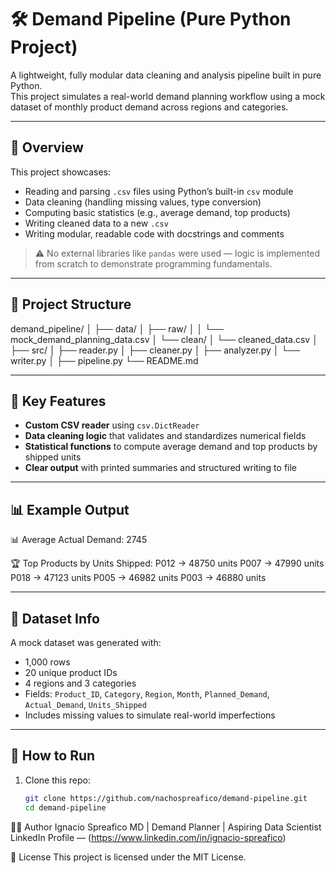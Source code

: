 # 🛠️ Demand Pipeline (Pure Python Project)

A lightweight, fully modular data cleaning and analysis pipeline built in pure Python.  
This project simulates a real-world demand planning workflow using a mock dataset of monthly product demand across regions and categories.

---

## 📌 Overview

This project showcases:

- Reading and parsing `.csv` files using Python’s built-in `csv` module
- Data cleaning (handling missing values, type conversion)
- Computing basic statistics (e.g., average demand, top products)
- Writing cleaned data to a new `.csv`
- Writing modular, readable code with docstrings and comments

> ⚠️ No external libraries like `pandas` were used — logic is implemented from scratch to demonstrate programming fundamentals.

---

## 📁 Project Structure

demand_pipeline/
│
├── data/
│ ├── raw/
│ │ └── mock_demand_planning_data.csv
│ └── clean/
│ └── cleaned_data.csv
│
├── src/
│ ├── reader.py
│ ├── cleaner.py
│ ├── analyzer.py
│ └── writer.py
│
├── pipeline.py
└── README.md

---

## 🧪 Key Features

- **Custom CSV reader** using `csv.DictReader`
- **Data cleaning logic** that validates and standardizes numerical fields
- **Statistical functions** to compute average demand and top products by shipped units
- **Clear output** with printed summaries and structured writing to file

---

## 📊 Example Output

📊 Average Actual Demand: 2745

🏆 Top Products by Units Shipped:
P012 → 48750 units
P007 → 47990 units
P018 → 47123 units
P005 → 46982 units
P003 → 46880 units

---

## 📂 Dataset Info

A mock dataset was generated with:

- 1,000 rows
- 20 unique product IDs
- 4 regions and 3 categories
- Fields: `Product_ID`, `Category`, `Region`, `Month`, `Planned_Demand`, `Actual_Demand`, `Units_Shipped`
- Includes missing values to simulate real-world imperfections

---

## 🚀 How to Run

1. Clone this repo:
   ```bash
   git clone https://github.com/nachospreafico/demand-pipeline.git
   cd demand-pipeline
   ```

👩‍💻 Author
Ignacio Spreafico
MD | Demand Planner | Aspiring Data Scientist
LinkedIn Profile — (https://www.linkedin.com/in/ignacio-spreafico)

📝 License
This project is licensed under the MIT License.
